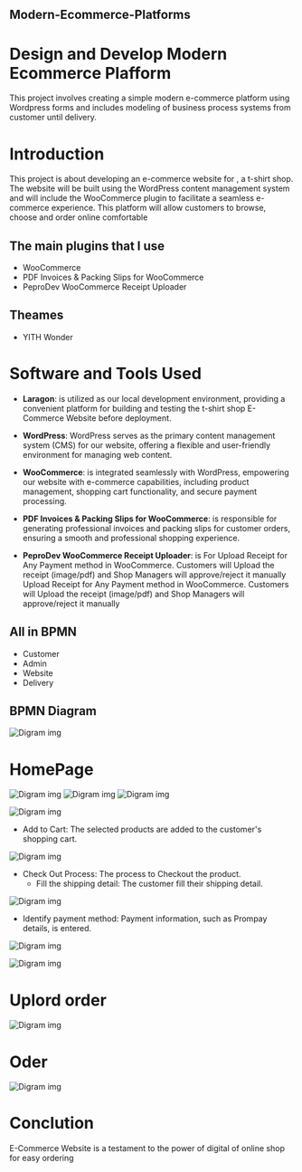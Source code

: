## Modern-Ecommerce-Platforms
# Design and Develop Modern Ecommerce Plafform
 This project involves creating a simple modern e-commerce platform using Wordpress forms and includes modeling of business process systems from customer until delivery.
 
# Introduction
 This project is about developing an e-commerce website for , a t-shirt shop. The website will be built using the WordPress content management system and will include the WooCommerce plugin to facilitate a seamless e-commerce experience. This platform will allow customers to browse, choose and order online comfortable

## The main plugins that I use 
- WooCommerce
- PDF Invoices & Packing Slips for WooCommerce
- PeproDev WooCommerce Receipt Uploader 

## Theames
- YITH Wonder

# Software and Tools Used
- **Laragon**: is utilized as our local development environment, providing a convenient platform for building and testing the t-shirt shop E-Commerce Website before deployment.

- **WordPress**: WordPress serves as the primary content management system (CMS) for our website, offering a flexible and user-friendly environment for managing web content.

- **WooCommerce**: is integrated seamlessly with WordPress, empowering our website with e-commerce capabilities, including product management, shopping cart functionality, and secure payment processing.

- **PDF Invoices & Packing Slips for WooCommerce**: is responsible for generating professional invoices and packing slips for customer orders, ensuring a smooth and professional shopping experience.

- **PeproDev WooCommerce Receipt Uploader**: is For   Upload Receipt for Any Payment method in WooCommerce. Customers will Upload the receipt (image/pdf) and Shop Managers will approve/reject it manually
Upload Receipt for Any Payment method in WooCommerce. Customers will Upload the receipt (image/pdf) and Shop Managers will approve/reject it manually

## All in BPMN
- Customer
- Admin
- Website
- Delivery

## BPMN Diagram
![Digram img](img/paradigram.png)
  
# HomePage
![Digram img](img/1.png)
![Digram img](img/2.png)
![Digram img](img/3.png)





![Digram img](img/4.png)

  - Add to Cart: The selected products are added to the customer's shopping cart.

![Digram img](img/5.png)

- Check Out Process: The process to Checkout the product.
   - Fill the shipping detail: The customer fill their shipping detail.

![Digram img](img/100.png)

 - Identify payment method: Payment information, such as Prompay details, is entered.

![Digram img](img/8.png)

![Digram img](img/7.png)

# Uplord order
![Digram img](img/Slip.png)

# Oder
![Digram img](img/order.png)

# Conclution
E-Commerce Website is a testament to the power of digital of online shop  for easy ordering
